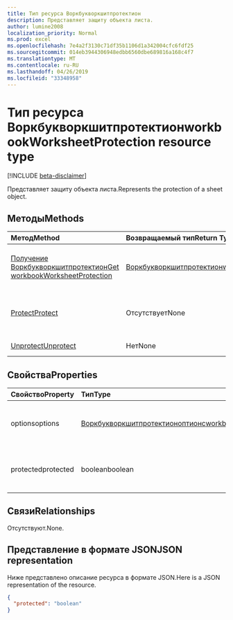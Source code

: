 ```yaml
---
title: Тип ресурса Воркбукворкшитпротектион
description: Представляет защиту объекта листа.
author: lumine2008
localization_priority: Normal
ms.prod: excel
ms.openlocfilehash: 7e4a2f3130c71df35b1106d1a342004cfc6fdf25
ms.sourcegitcommit: 014eb3944306948edbb6560dbe689816a168c4f7
ms.translationtype: MT
ms.contentlocale: ru-RU
ms.lasthandoff: 04/26/2019
ms.locfileid: "33348958"
---
```

# <a name="workbookworksheetprotection-resource-type"></a><span data-ttu-id="4d2a2-103">Тип ресурса Воркбукворкшитпротектион</span><span class="sxs-lookup"><span data-stu-id="4d2a2-103">workbookWorksheetProtection resource type</span></span>

[!INCLUDE [beta-disclaimer](../../includes/beta-disclaimer.md)]

<span data-ttu-id="4d2a2-104">Представляет защиту объекта листа.</span><span class="sxs-lookup"><span data-stu-id="4d2a2-104">Represents the protection of a sheet object.</span></span>


## <a name="methods"></a><span data-ttu-id="4d2a2-105">Методы</span><span class="sxs-lookup"><span data-stu-id="4d2a2-105">Methods</span></span>

| <span data-ttu-id="4d2a2-106">Метод</span><span class="sxs-lookup"><span data-stu-id="4d2a2-106">Method</span></span>           | <span data-ttu-id="4d2a2-107">Возвращаемый тип</span><span class="sxs-lookup"><span data-stu-id="4d2a2-107">Return Type</span></span>    |<span data-ttu-id="4d2a2-108">Описание</span><span class="sxs-lookup"><span data-stu-id="4d2a2-108">Description</span></span>|
|:---------------|:--------|:----------|
|[<span data-ttu-id="4d2a2-109">Получение Воркбукворкшитпротектион</span><span class="sxs-lookup"><span data-stu-id="4d2a2-109">Get workbookWorksheetProtection</span></span>](../api/worksheetprotection-get.md) | [<span data-ttu-id="4d2a2-110">Воркбукворкшитпротектион</span><span class="sxs-lookup"><span data-stu-id="4d2a2-110">workbookWorksheetProtection</span></span>](workbookworksheetprotection.md) |<span data-ttu-id="4d2a2-111">Чтение свойств и связей объекта Воркбукворкшитпротектион.</span><span class="sxs-lookup"><span data-stu-id="4d2a2-111">Read properties and relationships of workbookWorksheetProtection object.</span></span>|
|[<span data-ttu-id="4d2a2-112">Protect</span><span class="sxs-lookup"><span data-stu-id="4d2a2-112">Protect</span></span>](../api/worksheetprotection-protect.md)|<span data-ttu-id="4d2a2-113">Отсутствует</span><span class="sxs-lookup"><span data-stu-id="4d2a2-113">None</span></span>|<span data-ttu-id="4d2a2-p101">Защита листа. Выдает исключение, если лист защищен.</span><span class="sxs-lookup"><span data-stu-id="4d2a2-p101">Protect a worksheet. It throws if the worksheet has been protected.</span></span>|
|[<span data-ttu-id="4d2a2-116">Unprotect</span><span class="sxs-lookup"><span data-stu-id="4d2a2-116">Unprotect</span></span>](../api/worksheetprotection-unprotect.md)|<span data-ttu-id="4d2a2-117">Нет</span><span class="sxs-lookup"><span data-stu-id="4d2a2-117">None</span></span>|<span data-ttu-id="4d2a2-118">Снятие защиты с листа</span><span class="sxs-lookup"><span data-stu-id="4d2a2-118">Unprotect a worksheet</span></span>|

## <a name="properties"></a><span data-ttu-id="4d2a2-119">Свойства</span><span class="sxs-lookup"><span data-stu-id="4d2a2-119">Properties</span></span>
| <span data-ttu-id="4d2a2-120">Свойство</span><span class="sxs-lookup"><span data-stu-id="4d2a2-120">Property</span></span>     | <span data-ttu-id="4d2a2-121">Тип</span><span class="sxs-lookup"><span data-stu-id="4d2a2-121">Type</span></span>   |<span data-ttu-id="4d2a2-122">Описание</span><span class="sxs-lookup"><span data-stu-id="4d2a2-122">Description</span></span>|
|:---------------|:--------|:----------|
|<span data-ttu-id="4d2a2-123">options</span><span class="sxs-lookup"><span data-stu-id="4d2a2-123">options</span></span>|[<span data-ttu-id="4d2a2-124">Воркбукворкшитпротектионоптионс</span><span class="sxs-lookup"><span data-stu-id="4d2a2-124">workbookWorksheetProtectionOptions</span></span>](workbookworksheetprotectionoptions.md)|<span data-ttu-id="4d2a2-125">Параметры защиты листа.</span><span class="sxs-lookup"><span data-stu-id="4d2a2-125">Sheet protection options.</span></span> <span data-ttu-id="4d2a2-126">Только для чтения.</span><span class="sxs-lookup"><span data-stu-id="4d2a2-126">Read-only.</span></span>|
|<span data-ttu-id="4d2a2-127">protected</span><span class="sxs-lookup"><span data-stu-id="4d2a2-127">protected</span></span>|<span data-ttu-id="4d2a2-128">boolean</span><span class="sxs-lookup"><span data-stu-id="4d2a2-128">boolean</span></span>|<span data-ttu-id="4d2a2-p103">Указывает, защищен ли лист.  Только для чтения.</span><span class="sxs-lookup"><span data-stu-id="4d2a2-p103">Indicates if the worksheet is protected.  Read-only.</span></span>|

## <a name="relationships"></a><span data-ttu-id="4d2a2-131">Связи</span><span class="sxs-lookup"><span data-stu-id="4d2a2-131">Relationships</span></span>
<span data-ttu-id="4d2a2-132">Отсутствуют.</span><span class="sxs-lookup"><span data-stu-id="4d2a2-132">None.</span></span>

## <a name="json-representation"></a><span data-ttu-id="4d2a2-133">Представление в формате JSON</span><span class="sxs-lookup"><span data-stu-id="4d2a2-133">JSON representation</span></span>

<span data-ttu-id="4d2a2-134">Ниже представлено описание ресурса в формате JSON.</span><span class="sxs-lookup"><span data-stu-id="4d2a2-134">Here is a JSON representation of the resource.</span></span>

<!-- {
  "blockType": "resource",
  "optionalProperties": [
    "options"
  ],
  "@odata.type": "microsoft.graph.workbookWorksheetProtection"
}-->

```json
{
  "protected": "boolean"
}

```

<!-- uuid: 8fcb5dbc-d5aa-4681-8e31-b001d5168d79
2015-10-25 14:57:30 UTC -->
<!--
{
  "type": "#page.annotation",
  "description": "workbookWorksheetProtection resource",
  "keywords": "",
  "section": "documentation",
  "tocPath": "",
  "suppressions": []
}
-->
